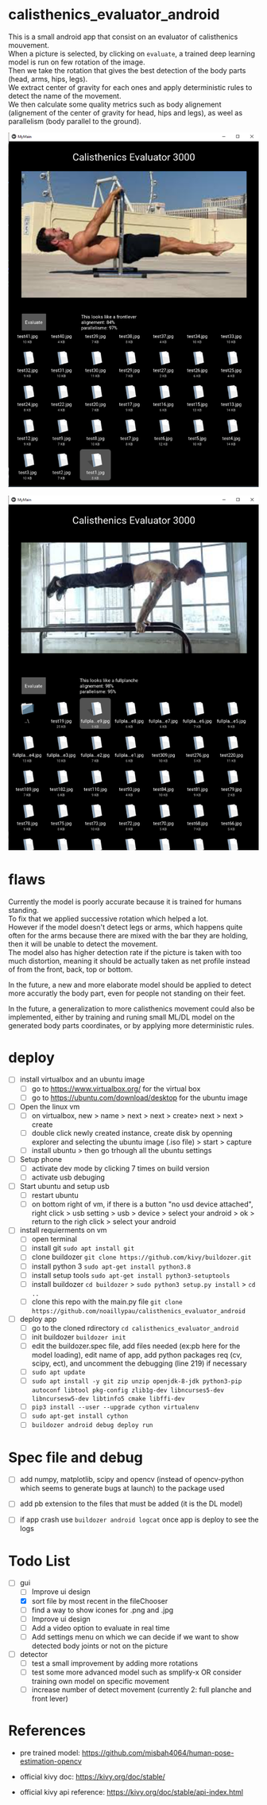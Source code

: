 # calisthenics_evaluator_android

This is a small android app that consist on an evaluator of calisthenics mouvement. \
When a picture is selected, by clicking on `evaluate`, a trained deep learning model is run on few rotation of the image. \
Then we take the rotation that gives the best detection of the body parts (head, arms, hips, legs). \
We extract center of gravity for each ones and apply deterministic rules to detect the name of the movement. \
We then calculate some quality metrics such as body alignement (alignement of the center of gravity for head, hips and legs), as weel as parallelism (body parallel to the ground).

![alt text](src/frontlever_ex.PNG)

![alt text](src/fullplanche_ex.PNG)

# flaws

Currently the model is poorly accurate because it is trained for humans standing. \
To fix that we applied successive rotation which helped a lot. \
However if the model doesn't detect legs or arms, which happens quite often for the arms because there are mixed with the bar they are holding, then it will be unable to detect the movement.  \
The model also has higher detection rate if the picture is taken with too much distortion, meaning it should be actually taken as net profile instead of from the front, back, top or bottom.

In the future, a new and more elaborate model should be applied to detect more accuratly the body part, even for people not standing on their feet. 

In the future, a generalization to more calisthenics movement could also be implemented, either by training and runing small ML/DL model on the generated body parts coordinates, or by applying more deterministic rules.

# deploy

- [ ] install virtualbox and an ubuntu image
  - [ ] go to https://www.virtualbox.org/ for the virtual box
  - [ ] go to https://ubuntu.com/download/desktop for the ubuntu image
- [ ] Open the linux vm
  - [ ] on virtualbox, new > name > next > next > create> next > next > create
  - [ ] double click newly created instance, create disk by openning explorer and selecting the ubuntu image (.iso file) > start > capture
  - [ ]  install ubuntu > then go trhough all the ubuntu settings
- [ ] Setup phone
  - [ ] activate dev mode by clicking 7 times on build version
  - [ ] activate usb debuging
- [ ] Start ubuntu and setup usb
  - [ ] restart ubuntu
  - [ ] on bottom right of vm, if there is a button "no usd device attached", right click > usb setting > usb > device > select your android > ok > return to the righ click > select your android
- [ ] install requierments on vm
  - [ ] open terminal
  - [ ] install git `sudo apt install git`
  - [ ] clone buildozer `git clone https://github.com/kivy/buildozer.git`
  - [ ] install python 3 `sudo apt-get install python3.8`
  - [ ] install setup tools `sudo apt-get install python3-setuptools`
  - [ ] install buildozer `cd buildozer` > `sudo python3 setup.py install` > `cd ..`
  - [ ] clone this repo with the main.py file `git clone https://github.com/noaillypau/calisthenics_evaluator_android`
- [ ] deploy app
  - [ ] go to the cloned rdirectory `cd calisthenics_evaluator_android`
  - [ ] init buildozer `buildozer init`
  - [ ] edit the buildozer.spec file, add files needed (ex:pb here for the model loading), edit name of app, add python packages req (cv, scipy, ect), and uncomment the debugging (line 219) if necessary
  - [ ] `sudo apt update`
  - [ ] `sudo apt install -y git zip unzip openjdk-8-jdk python3-pip autoconf libtool pkg-config zlib1g-dev libncurses5-dev libncursesw5-dev libtinfo5 cmake libffi-dev`
  - [ ] `pip3 install --user --upgrade cython virtualenv`
  - [ ] `sudo apt-get install cython`
  - [ ] `buildozer android debug deploy run`
  
# Spec file and debug

- [ ] add numpy, matplotlib, scipy and opencv (instead of opencv-python which seems to generate bugs at launch) to the package used
- [ ] add pb extension to the files that must be added (it is the DL model)
- [ ] if app crash use `buildozer android logcat` once app is deploy to see the logs

  
  
# Todo List

- [ ] gui
  - [ ] Improve ui design
  - [x] sort file by most recent in the fileChooser
  - [ ] find a way to show icones for .png and .jpg
  - [ ] Improve ui design
  - [ ] Add a video option to evaluate in real time
  - [ ] Add settings menu on which we can decide if we want to show detected body joints or not on the picture
- [ ] detector
  - [ ] test a small improvement by adding more rotations
  - [ ] test some more advanced model such as smplify-x OR consider training own model on specific movement
  - [ ] increase number of detect movement (currently 2: full planche and front lever)
  
# References

* pre trained model: https://github.com/misbah4064/human-pose-estimation-opencv

* official kivy doc: https://kivy.org/doc/stable/

* official kivy api reference: https://kivy.org/doc/stable/api-index.html
